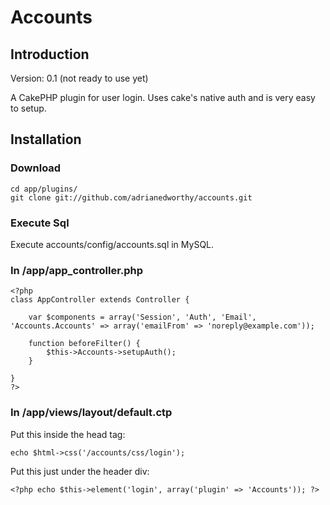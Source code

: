 # Accounts

## Introduction

Version: 0.1 (not ready to use yet)

A CakePHP plugin for user login.  Uses cake's native auth and is very easy to setup.

## Installation

### Download

	cd app/plugins/
	git clone git://github.com/adrianedworthy/accounts.git

### Execute Sql

Execute accounts/config/accounts.sql in MySQL.

### In /app/app_controller.php

	<?php
	class AppController extends Controller {

		var $components = array('Session', 'Auth', 'Email', 'Accounts.Accounts' => array('emailFrom' => 'noreply@example.com'));

		function beforeFilter() {
			$this->Accounts->setupAuth();
		}

	}
	?>

### In /app/views/layout/default.ctp

Put this inside the head tag:

	echo $html->css('/accounts/css/login');

Put this just under the header div:

	<?php echo $this->element('login', array('plugin' => 'Accounts')); ?>
